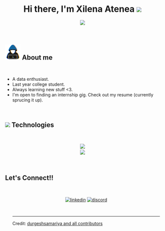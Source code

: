 <h1 align="center"><b>Hi there, I'm Xilena Atenea </b><img src="https://media.giphy.com/media/hvRJCLFzcasrR4ia7z/giphy.gif" width="35"></h1>
<!-- welcome gif -->
<p align="center">
  <a href="https://github.com/DenverCoder1/readme-typing-svg"><img src="https://readme-typing-svg.herokuapp.com?font=Time+New+Roman&color=cyan&size=25&center=true&vCenter=true&width=800&height=100&lines=Data%20Science%20and%20AI%20Engineer%20(under%20training)..&hearts;++;Welcome%20to%20my%20repository...<3"></a>
</p>
<br>

<!-- about me section -->

## <picture><img src = "https://github.com/0xAbdulKhalid/0xAbdulKhalid/raw/main/assets/mdImages/about_me.gif" width = 50px></picture> **About me**

<br>

- A data enthusiast.
- Last year college student.
- Always learning new stuff <3.
- I'm open to finding an internship gig. Check out my resume (currently sprucing it up).

<br>

## <img src="https://media2.giphy.com/media/QssGEmpkyEOhBCb7e1/giphy.gif?cid=ecf05e47a0n3gi1bfqntqmob8g9aid1oyj2wr3ds3mg700bl&rid=giphy.gif" width ="25"><b> Technologies</b>

<br>

<p align="center">

<!--tech stack icons-->
<p align="center">
  <a href="https://skillicons.dev">
    <img src="https://skillicons.dev/icons?i=git,postgres,docker,github,linux,mongodb,r&perline=14" />
    <br>
     <img src="https://skillicons.dev/icons?i=sklearn,mysql,nodejs,postman,py,vscode,powershell&perline=14" />
  </a>
</p>

<br>

<!-- connect with me -->

## <b> Let's Connect!!</b>

<br>
<div align='left'>

<ul>

<!--icons and links-->
<p align="center">
<a href="https://www.linkedin.com/in/atenea-rojas" target="blank"><img align="center" src="https://user-images.githubusercontent.com/88904952/234979284-68c11d7f-1acc-4f0c-ac78-044e1037d7b0.png" alt="linkedin" height="50" width="50" /></a>
<!--<a href="" target="blank"><img align="center" src="https://user-images.githubusercontent.com/88904952/234981169-2dd1e58f-4b7e-468c-8213-034ba62156c3.png" alt="instagram" height="50" width="50" /></a>-->
<a href="https://discordapp.com/users/558813893422612541" target="blank"><img align="center" src="https://user-images.githubusercontent.com/88904952/234982627-019fd336-6248-453c-9b05-97c13fd1d207.png" alt="discord" height="50" width="50" /></a>
  
</p>

<br>

---

Credit: [durgeshsamariya and all contributors](https://github.com/durgeshsamariya)
